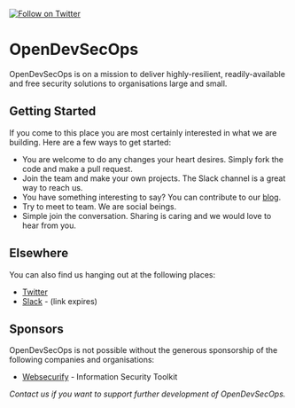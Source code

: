 [![Follow on Twitter](https://img.shields.io/twitter/follow/opendevsecops.svg?logo=twitter)](https://twitter.com/opendevsecops)

# OpenDevSecOps

OpenDevSecOps is on a mission to deliver highly-resilient, readily-available and free security solutions to organisations large and small.

## Getting Started

If you come to this place you are most certainly interested in what we are building. Here are a few ways to get started:

* You are welcome to do any changes your heart desires. Simply fork the code and make a pull request.
* Join the team and make your own projects. The Slack channel is a great way to reach us.
* You have something interesting to say? You can contribute to our [blog](https://github.com/opendevsecops/www).
* Try to meet to team. We are social beings.
* Simple join the conversation. Sharing is caring and we would love to hear from you.

## Elsewhere

You can also find us hanging out at the following places:

* [Twitter](https://twitter.com/opendevsecops)
* [Slack](https://join.slack.com/t/opendevsecops/shared_invite/enQtNDYyMTE4OTMzNjk2LTMzNGU0MWIwYWRlM2U3ZGEwM2YyYTM3Njg1MzIwODc2ZDgwNGRhNmRjYjU2N2Y1MjNiYWM4ZWMxNWE1OWM2YjI) - (link expires)

## Sponsors

OpenDevSecOps is not possible without the generous sponsorship of the following companies and organisations:

* [Websecurify](https://websecurify.com) - Information Security Toolkit

_Contact us if you want to support further development of OpenDevSecOps._
